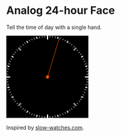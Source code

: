 # Analog 24-hour Face

Tell the time of day with a single hand.

![Analog 24-hour](screenshots/Analog24.png)

Inspired by [slow-watches.com](https://www.slow-watches.com/).